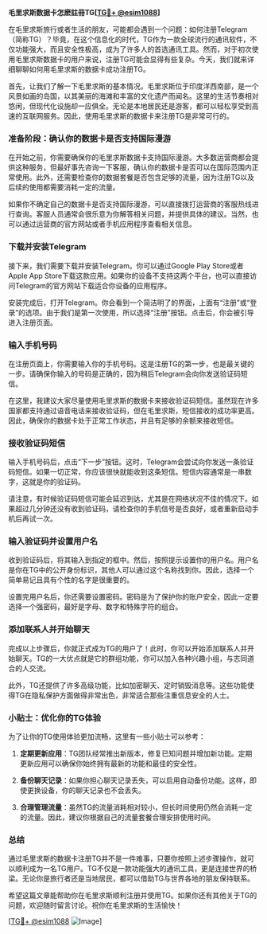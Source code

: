 **毛里求斯数据卡怎麽註冊TG[[TG💪+ @esim1088](https://t.me/s/esim1088)]**

在毛里求斯旅行或者生活的朋友，可能都会遇到一个问题：如何注册Telegram（简称TG）？毕竟，在这个信息化的时代，TG作为一款全球流行的通讯软件，不仅功能强大，而且安全性极高，成为了许多人的首选通讯工具。然而，对于初次使用毛里求斯数据卡的用户来说，注册TG可能会显得有些复杂。今天，我们就来详细聊聊如何用毛里求斯的数据卡成功注册TG。

首先，让我们了解一下毛里求斯的基本情况。毛里求斯位于印度洋西南部，是一个风景如画的岛国，以其美丽的海滩和丰富的文化遗产而闻名。这里的生活节奏相对悠闲，但现代化设施却一应俱全。无论是本地居民还是游客，都可以轻松享受到高速的互联网服务。因此，使用毛里求斯的数据卡来注册TG是非常可行的。

### **准备阶段：确认你的数据卡是否支持国际漫游**

在开始之前，你需要确保你的毛里求斯数据卡支持国际漫游。大多数运营商都会提供这种服务，但最好事先咨询一下客服，确认你的数据卡是否可以在国际范围内正常使用。此外，还需要检查你的数据套餐是否包含足够的流量，因为注册TG以及后续的使用都需要消耗一定的流量。

如果你不确定自己的数据卡是否支持国际漫游，可以直接拨打运营商的客服热线进行查询。客服人员通常会很乐意为你解答相关问题，并提供具体的建议。当然，也可以通过运营商的官方网站或者手机应用程序查看相关信息。

### **下载并安装Telegram**

接下来，我们需要下载并安装Telegram。你可以通过Google Play Store或者Apple App Store下载这款应用。如果你的设备不支持这两个平台，也可以直接访问Telegram的官方网站下载适合你设备的应用程序。

安装完成后，打开Telegram。你会看到一个简洁明了的界面，上面有“注册”或“登录”的选项。由于我们是第一次使用，所以选择“注册”按钮。点击后，你会被引导进入注册页面。

### **输入手机号码**

在注册页面上，你需要输入你的手机号码。这是注册TG的第一步，也是最关键的一步。请确保你输入的号码是正确的，因为稍后Telegram会向你发送验证码短信。

在这里，我建议大家尽量使用毛里求斯的数据卡来接收验证码短信。虽然现在许多国家都支持通过语音电话来接收验证码，但在毛里求斯，短信接收的成功率更高。因此，确保你的数据卡处于正常工作状态，并且有足够的余额来接收短信。

### **接收验证码短信**

输入手机号码后，点击“下一步”按钮。这时，Telegram会尝试向你发送一条验证码短信。如果一切正常，你应该很快就能收到这条短信。短信内容通常是一串数字，这就是你的验证码。

请注意，有时候验证码短信可能会延迟到达，尤其是在网络状况不佳的情况下。如果超过几分钟还没有收到验证码，请检查你的手机信号是否良好，或者重新启动手机后再试一次。

### **输入验证码并设置用户名**

收到验证码后，将其输入到指定的框中。然后，按照提示设置你的用户名。用户名是你在TG中的公开身份标识，其他人可以通过这个名称找到你。因此，选择一个简单易记且具有个性的名字是很重要的。

设置完用户名后，你还需要设置密码。密码是为了保护你的账户安全，因此一定要选择一个强密码，最好是字母、数字和特殊字符的组合。

### **添加联系人并开始聊天**

完成以上步骤后，你就正式成为TG的用户了！此时，你可以开始添加联系人并开始聊天。TG的一大优点就是它的群组功能，你可以加入各种兴趣小组，与志同道合的人交流。

此外，TG还提供了许多高级功能，比如加密聊天、定时销毁消息等。这些功能使得TG在隐私保护方面做得非常出色，非常适合那些注重信息安全的人士。

### **小贴士：优化你的TG体验**

为了让你的TG使用体验更加流畅，这里有一些小贴士可以参考：

1. **定期更新应用**：TG团队经常推出新版本，修复已知问题并增加新功能。定期更新应用可以确保你始终拥有最新的功能和最佳的安全性。
   
2. **备份聊天记录**：如果你担心聊天记录丢失，可以启用自动备份功能。这样，即使更换设备，你的聊天记录也不会丢失。

3. **合理管理流量**：虽然TG的流量消耗相对较小，但长时间使用仍然会消耗一定的流量。因此，建议你根据自己的流量套餐合理安排使用时间。

### **总结**

通过毛里求斯的数据卡注册TG并不是一件难事，只要你按照上述步骤操作，就可以顺利成为一名TG用户。TG不仅是一款功能强大的通讯工具，更是连接世界的桥梁。无论你是旅行者还是当地居民，都可以借助TG与世界各地的朋友保持联系。

希望这篇文章能帮助你在毛里求斯顺利注册并使用TG。如果你还有其他关于TG的问题，欢迎随时留言讨论。祝你在毛里求斯的生活愉快！

[[TG💪+ @esim1088](https://t.me/s/esim1088) ![Image](https://i.postimg.cc/4NQfJmqS/Snipaste-2025-05-13-00-14-12.png)]